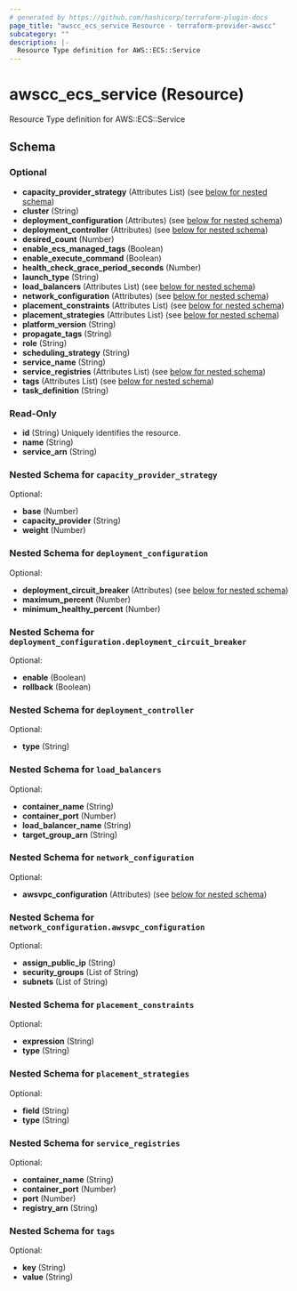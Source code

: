 ```yaml
---
# generated by https://github.com/hashicorp/terraform-plugin-docs
page_title: "awscc_ecs_service Resource - terraform-provider-awscc"
subcategory: ""
description: |-
  Resource Type definition for AWS::ECS::Service
---
```


# awscc_ecs_service (Resource)

Resource Type definition for AWS::ECS::Service



<!-- schema generated by tfplugindocs -->
## Schema

### Optional

- **capacity_provider_strategy** (Attributes List) (see [below for nested schema](#nestedatt--capacity_provider_strategy))
- **cluster** (String)
- **deployment_configuration** (Attributes) (see [below for nested schema](#nestedatt--deployment_configuration))
- **deployment_controller** (Attributes) (see [below for nested schema](#nestedatt--deployment_controller))
- **desired_count** (Number)
- **enable_ecs_managed_tags** (Boolean)
- **enable_execute_command** (Boolean)
- **health_check_grace_period_seconds** (Number)
- **launch_type** (String)
- **load_balancers** (Attributes List) (see [below for nested schema](#nestedatt--load_balancers))
- **network_configuration** (Attributes) (see [below for nested schema](#nestedatt--network_configuration))
- **placement_constraints** (Attributes List) (see [below for nested schema](#nestedatt--placement_constraints))
- **placement_strategies** (Attributes List) (see [below for nested schema](#nestedatt--placement_strategies))
- **platform_version** (String)
- **propagate_tags** (String)
- **role** (String)
- **scheduling_strategy** (String)
- **service_name** (String)
- **service_registries** (Attributes List) (see [below for nested schema](#nestedatt--service_registries))
- **tags** (Attributes List) (see [below for nested schema](#nestedatt--tags))
- **task_definition** (String)

### Read-Only

- **id** (String) Uniquely identifies the resource.
- **name** (String)
- **service_arn** (String)

<a id="nestedatt--capacity_provider_strategy"></a>
### Nested Schema for `capacity_provider_strategy`

Optional:

- **base** (Number)
- **capacity_provider** (String)
- **weight** (Number)


<a id="nestedatt--deployment_configuration"></a>
### Nested Schema for `deployment_configuration`

Optional:

- **deployment_circuit_breaker** (Attributes) (see [below for nested schema](#nestedatt--deployment_configuration--deployment_circuit_breaker))
- **maximum_percent** (Number)
- **minimum_healthy_percent** (Number)

<a id="nestedatt--deployment_configuration--deployment_circuit_breaker"></a>
### Nested Schema for `deployment_configuration.deployment_circuit_breaker`

Optional:

- **enable** (Boolean)
- **rollback** (Boolean)



<a id="nestedatt--deployment_controller"></a>
### Nested Schema for `deployment_controller`

Optional:

- **type** (String)


<a id="nestedatt--load_balancers"></a>
### Nested Schema for `load_balancers`

Optional:

- **container_name** (String)
- **container_port** (Number)
- **load_balancer_name** (String)
- **target_group_arn** (String)


<a id="nestedatt--network_configuration"></a>
### Nested Schema for `network_configuration`

Optional:

- **awsvpc_configuration** (Attributes) (see [below for nested schema](#nestedatt--network_configuration--awsvpc_configuration))

<a id="nestedatt--network_configuration--awsvpc_configuration"></a>
### Nested Schema for `network_configuration.awsvpc_configuration`

Optional:

- **assign_public_ip** (String)
- **security_groups** (List of String)
- **subnets** (List of String)



<a id="nestedatt--placement_constraints"></a>
### Nested Schema for `placement_constraints`

Optional:

- **expression** (String)
- **type** (String)


<a id="nestedatt--placement_strategies"></a>
### Nested Schema for `placement_strategies`

Optional:

- **field** (String)
- **type** (String)


<a id="nestedatt--service_registries"></a>
### Nested Schema for `service_registries`

Optional:

- **container_name** (String)
- **container_port** (Number)
- **port** (Number)
- **registry_arn** (String)


<a id="nestedatt--tags"></a>
### Nested Schema for `tags`

Optional:

- **key** (String)
- **value** (String)


